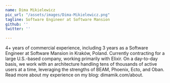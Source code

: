 ```yaml
---
name: Dima Mikielewicz
pic_url: "/assets/images/Dima-Mikielewicz.png"
tagline: Software Engineer at Software Mansion
github: ''
twitter: ''

---
```

4+ years of commercial experience, including 3 years as a Software Engineer at Software Mansion in Kraków, Poland. Currently contracting for a large U.S.-based company, working primarily with Elixir. On a day-to-day basis, we work with an architecture handling tens of thousands of active users at a time, leveraging the strengths of BEAM, Phoenix, Ecto, and Oban. Read more about my experience on my blog: dimamik.com/about.
